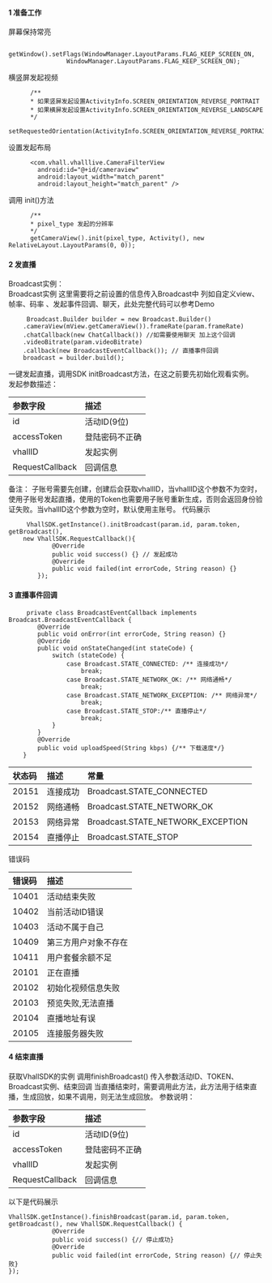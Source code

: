 #### 1 准备工作

屏幕保持常亮

```
      getWindow().setFlags(WindowManager.LayoutParams.FLAG_KEEP_SCREEN_ON,
                WindowManager.LayoutParams.FLAG_KEEP_SCREEN_ON);
```

横竖屏发起视频

```
      /**
      * 如果竖屏发起设置ActivityInfo.SCREEN_ORIENTATION_REVERSE_PORTRAIT
      * 如果横屏发起设置ActivityInfo.SCREEN_ORIENTATION_REVERSE_LANDSCAPE
      */
      setRequestedOrientation(ActivityInfo.SCREEN_ORIENTATION_REVERSE_PORTRAIT);
```

设置发起布局

```
      <com.vhall.vhalllive.CameraFilterView
        android:id="@+id/cameraview"
        android:layout_width="match_parent"
        android:layout_height="match_parent" />
```

调用 init\(\)方法

```
      /**
      * pixel_type 发起的分辨率
      */
      getCameraView().init(pixel_type, Activity(), new RelativeLayout.LayoutParams(0, 0));
```

#### 2 发直播

Broadcast实例：  
Broadcast实例 这里需要将之前设置的信息传入Broadcast中 列如自定义view、帧率、码率 、发起事件回调、聊天，此处完整代码可以参考Demo

```
     Broadcast.Builder builder = new Broadcast.Builder()
    .cameraView(mView.getCameraView()).frameRate(param.frameRate)
    .chatCallback(new ChatCallback()) //如需要使用聊天 加上这个回调
    .videoBitrate(param.videoBitrate)
    .callback(new BroadcastEventCallback()); // 直播事件回调
    broadcast = builder.build();
```

一键发起直播，调用SDK initBroadcast方法，在这之前要先初始化观看实例。  
发起参数描述：  

| 参数字段 | 描述 |
| :--- | :--- |
| id | 活动ID(9位) |
| accessToken| 登陆密码不正确 |
| vhallID | 发起实例 |
| RequestCallback | 回调信息 |
备注： 子账号需要先创建，创建后会获取vhallID，当vhallID这个参数不为空时，使用子账号发起直播，使用的Token也需要用子账号重新生成，否则会返回身份验证失败。当vhallID这个参数为空时，默认使用主账号。
代码展示
```
     VhallSDK.getInstance().initBroadcast(param.id, param.token, getBroadcast(), 
	new VhallSDK.RequestCallback(){
            @Override
            public void success() {} // 发起成功
            @Override
            public void failed(int errorCode, String reason) {}
        });

```

#### 3 直播事件回调

```
     private class BroadcastEventCallback implements Broadcast.BroadcastEventCallback {
        @Override
        public void onError(int errorCode, String reason) {}
        @Override
        public void onStateChanged(int stateCode) {
            switch (stateCode) {
                case Broadcast.STATE_CONNECTED: /** 连接成功*/
                    break;
                case Broadcast.STATE_NETWORK_OK: /** 网络通畅*/
                    break;
                case Broadcast.STATE_NETWORK_EXCEPTION: /** 网络异常*/
                    break;
                case Broadcast.STATE_STOP:/** 直播停止*/
                    break;
            }
        }
        @Override
        public void uploadSpeed(String kbps) {/** 下载速度*/}
    }

```
| 状态码 | 描述 | 常量|
| :--- | :--- |:---|
| 20151 | 连接成功 |Broadcast.STATE_CONNECTED|
| 20152 | 网络通畅 |Broadcast.STATE_NETWORK_OK|
| 20153 | 网络异常 |Broadcast.STATE_NETWORK_EXCEPTION|
| 20154 | 直播停止 |Broadcast.STATE_STOP|

错误码

| 错误码 | 描述 |
| :--- | :--- |
| 10401| 活动结束失败 |
| 10402 | 当前活动ID错误 |
| 10403 | 活动不属于自己 |
| 10409 | 第三方用户对象不存在 |
| 10411 | 用户套餐余额不足 |
| 20101 | 正在直播 |
| 20102 | 初始化视频信息失败 |
| 20103 | 预览失败,无法直播 |
| 20104 | 直播地址有误 |
| 20105 | 连接服务器失败 |

#### 4 结束直播
获取VhallSDK的实例 调用finishBroadcast() 传入参数活动ID、TOKEN、Broadcast实例、结束回调 当直播结束时，需要调用此方法，此方法用于结束直播，生成回放，如果不调用，则无法生成回放。
参数说明：

| 参数字段 | 描述 |
| :--- | :--- |
| id | 活动ID(9位) |
| accessToken| 登陆密码不正确 |
| vhallID | 发起实例 |
| RequestCallback | 回调信息 |

以下是代码展示
```
VhallSDK.getInstance().finishBroadcast(param.id, param.token, getBroadcast(), new VhallSDK.RequestCallback() {
            @Override
            public void success() {// 停止成功}
            @Override
            public void failed(int errorCode, String reason) {// 停止失败}
});
```
































